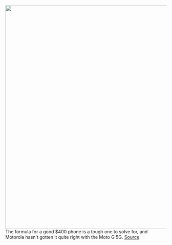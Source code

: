 <img src='https://cdn.vox-cdn.com/thumbor/JnpfuvPsyuQ52rYrAKadq-Ty_U4=/0x0:2040x1360/1200x675/filters:focal(857x517:1183x843)/cdn.vox-cdn.com/uploads/chorus_image/image/70887095/ajohnson_220517_5232_0002.0.jpg' width='700px' /><br/>
The formula for a good $400 phone is a tough one to solve for, and Motorola hasn't gotten it quite right with the Moto G 5G.
<a href='https://www.theverge.com/23125471/motorola-moto-g-5g-phone-review-price-specs-screen-battery'> Source <a/>